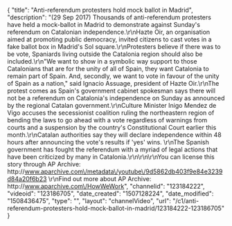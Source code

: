 {
    "title": "Anti-referendum protesters hold mock ballot in Madrid",
    "description": "(29 Sep 2017) Thousands of anti-referendum protesters have held a mock-ballot in Madrid to demonstrate against Sunday's referendum on Catalonian independence.\r\nHazte Oir, an organisation aimed at promoting public democracy, invited citizens to cast votes in a fake ballot box in Madrid's Sol square.\r\nProtesters believe if there was to be vote, Spaniards living outside the Catalonia region should also be included.\r\n\"We want to show in a symbolic way support to those Catalonians that are for the unity of all of Spain, they want Catalonia to remain part of Spain. And, secondly, we want to vote in favour of the unity of Spain as a nation,\" said Ignacio Assuage, president of Hazte Oir.\r\nThe protest comes as Spain's government cabinet spokesman says there will not be a referendum on Catalonia's independence on Sunday as announced by the regional Catalan government.\r\nCulture Minister Inigo Mendez de Vigo accuses the secessionist coalition ruling the northeastern region of bending the laws to go ahead with a vote regardless of warnings from courts and a suspension by the country's Constitutional Court earlier this month.\r\nCatalan authorities say they will declare independence within 48 hours after announcing the vote's results if 'yes' wins. \r\nThe Spanish government has fought the referendum with a myriad of legal actions that have been criticized by many in Catalonia.\r\n\r\n\r\nYou can license this story through AP Archive: http:\/\/www.aparchive.com\/metadata\/youtube\/9d5862db403f9e84e3239d84a20f6b23 \r\nFind out more about AP Archive: http:\/\/www.aparchive.com\/HowWeWork",
    "channelid": "123184222",
    "videoid": "123186705",
    "date_created": "1507128224",
    "date_modified": "1508436475",
    "type": "",
    "layout": "channelVideo",
    "url": "\/c1\/anti-referendum-protesters-hold-mock-ballot-in-madrid\/123184222-123186705"
}